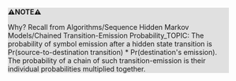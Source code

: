 <div style="margin:2em; background-color: #e0e0e0;">

<strong>⚠️NOTE️️️⚠️</strong>

Why? Recall from Algorithms/Sequence Hidden Markov Models/Chained Transition-Emission Probability_TOPIC: The probability of symbol emission after a hidden state transition is Pr(source-to-destination transition) * Pr(destination's emission). The probability of a chain of such transition-emission is their individual probabilities multiplied together.
</div>

